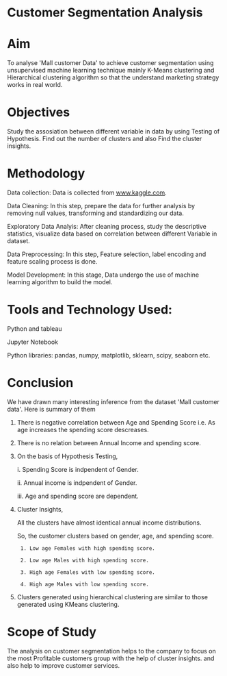 # Customer Segmentation Analysis

# Aim
To analyse 'Mall customer Data' to achieve customer segmentation using unsupervised machine learning technique mainly K-Means clustering and Hierarchical clustering algorithm so that the understand marketing strategy works in real world.
# Objectives
Study the assosiation between different variable in data by using Testing of Hypothesis. Find out the number of clusters and also Find the cluster insights. 
# Methodology
Data collection: Data is collected from www.kaggle.com.

Data Cleaning: In this step, prepare the data for further analysis by removing null values, transforming and standardizing our data.

Exploratory Data Analyis: After cleaning process, study the descriptive statistics, visualize data based on correlation between different Variable in dataset.

Data Preprocessing: In this step, Feature selection, label encoding and feature scaling process is done.

Model Development: In this stage, Data undergo the use of machine learning algorithm to build the model.
# Tools and Technology Used:
Python and tableau

Jupyter Notebook

Python libraries: pandas, numpy, matplotlib, sklearn, scipy, seaborn etc.
# Conclusion
We have drawn many interesting inference from the dataset 'Mall customer data'. Here is summary of them

1. There is negative correlation between Age and Spending Score i.e. As age increases the spending score descreases.
2. There is no relation between Annual Income and spending score.
3. On the basis of Hypothesis Testing,

    i. Spending Score is indpendent of Gender.
    
    ii. Annual income is indpendent of Gender.
    
    iii. Age and spending score are dependent.
4. Cluster Insights,

    All the clusters have almost identical annual income distributions.
    
    So, the customer clusters based on gender, age, and spending score.
   
        1. Low age Females with high spending score.
        
        2. Low age Males with high spending score.
        
        3. High age Females with low spending score.
        
        4. High age Males with low spending score.
        
5. Clusters generated using hierarchical clustering are similar to those generated using KMeans clustering.

# Scope of Study
The analysis on customer segmentation helps to the company to focus on the most Profitable customers group with the help of cluster insights. and also help to improve customer services.
